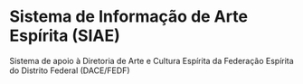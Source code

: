 # Sistema de Informação de Arte Espírita (SIAE)

Sistema de apoio à Diretoria de Arte e Cultura Espírita da Federação Espírita do Distrito Federal (DACE/FEDF)
